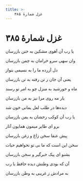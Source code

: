 ```yaml
---
title: >-
    غزل شمارهٔ ۳۸۵
---
```

# غزل شمارهٔ ۳۸۵

<div class="b" id="bn1"><div class="m1"><p>یا رب آن آهوی مشکین به ختن بازرسان</p></div>
<div class="m2"><p>وان سهی سرو خرامان به چمن بازرسان</p></div></div>
<div class="b" id="bn2"><div class="m1"><p>دل آزرده ما را به نسیمی بنواز</p></div>
<div class="m2"><p>یعنی آن جان ز تن رفته به تن بازرسان</p></div></div>
<div class="b" id="bn3"><div class="m1"><p>ماه و خورشید به منزل چو به امر تو رسند</p></div>
<div class="m2"><p>یار مه روی مرا نیز به من بازرسان</p></div></div>
<div class="b" id="bn4"><div class="m1"><p>دیده‌ها در طلب لعل یمانی خون شد</p></div>
<div class="m2"><p>یا رب آن کوکب رخشان به یمن بازرسان</p></div></div>
<div class="b" id="bn5"><div class="m1"><p>برو ای طایر میمون همایون آثار</p></div>
<div class="m2"><p>پیش عنقا سخن زاغ و زغن بازرسان</p></div></div>
<div class="b" id="bn6"><div class="m1"><p>سخن این است که ما بی تو نخواهیم حیات</p></div>
<div class="m2"><p>بشنو ای پیک خبرگیر و سخن بازرسان</p></div></div>
<div class="b" id="bn7"><div class="m1"><p>آن که بودی وطنش دیده حافظ یا رب</p></div>
<div class="m2"><p>به مرادش ز غریبی به وطن بازرسان</p></div></div>